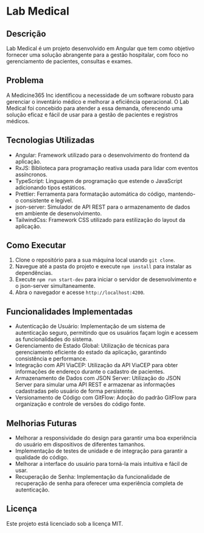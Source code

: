 # Lab Medical

## Descrição

Lab Medical é um projeto desenvolvido em Angular que tem como objetivo fornecer uma solução abrangente para a gestão hospitalar, com foco no gerenciamento de pacientes, consultas e exames.

## Problema

A Medicine365 Inc identificou a necessidade de um software robusto para gerenciar o inventário médico e melhorar a eficiência operacional. O Lab Medical foi concebido para atender a essa demanda, oferecendo uma solução eficaz e fácil de usar para a gestão de pacientes e registros médicos.

## Tecnologias Utilizadas

- Angular: Framework utilizado para o desenvolvimento do frontend da aplicação.
- RxJS: Biblioteca para programação reativa usada para lidar com eventos assíncronos.
- TypeScript: Linguagem de programação que estende o JavaScript adicionando tipos estáticos.
- Prettier: Ferramenta para formatação automática do código, mantendo-o consistente e legível.
- json-server: Simulador de API REST para o armazenamento de dados em ambiente de desenvolvimento.
- TailwindCss: Framework CSS utilizado para estilização do layout da aplicação.


## Como Executar

1. Clone o repositório para a sua máquina local usando `git clone`.
2. Navegue até a pasta do projeto e execute `npm install` para instalar as dependências.
3. Execute `npm run start-dev` para iniciar o servidor de desenvolvimento e o json-server simultaneamente.
4. Abra o navegador e acesse `http://localhost:4200`.

## Funcionalidades Implementadas

- Autenticação de Usuário: Implementação de um sistema de autenticação seguro, permitindo que os usuários façam login e acessem as funcionalidades do sistema.
- Gerenciamento de Estado Global: Utilização de técnicas para gerenciamento eficiente do estado da aplicação, garantindo consistência e performance.
- Integração com API ViaCEP: Utilização da API ViaCEP para obter informações de endereço durante o cadastro de pacientes.
- Armazenamento de Dados com JSON Server: Utilização do JSON Server para simular uma API REST e armazenar as informações cadastradas pelo usuário de forma persistente.
- Versionamento de Código com GitFlow: Adoção do padrão GitFlow para organização e controle de versões do código fonte.


## Melhorias Futuras

- Melhorar a responsividade do design para garantir uma boa experiência do usuário em dispositivos de diferentes tamanhos.
- Implementação de testes de unidade e de integração para garantir a qualidade do código.
- Melhorar a interface do usuário para torná-la mais intuitiva e fácil de usar.
- Recuperação de Senha: Implementação da funcionalidade de recuperação de senha para oferecer uma experiência completa de autenticação.


## Licença

Este projeto está licenciado sob a licença MIT.